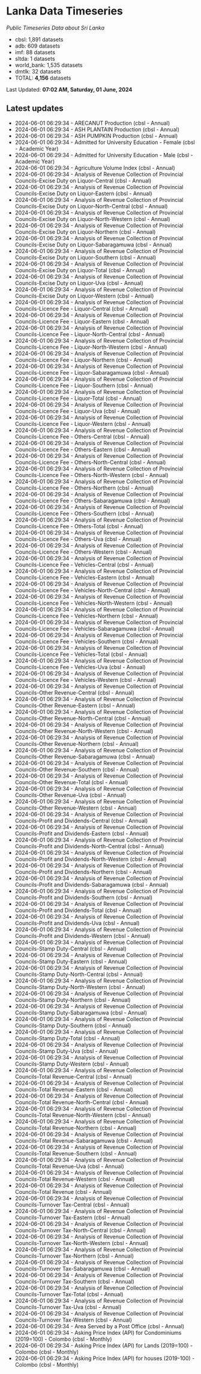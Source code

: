# Lanka Data Timeseries
*Public Timeseries Data about Sri Lanka*

* cbsl: 1,891 datasets
* adb: 609 datasets
* imf: 88 datasets
* sltda: 1 datasets
* world_bank: 1,535 datasets
* dmtlk: 32 datasets
* TOTAL: **4,156** datasets

Last Updated: **07:02 AM, Saturday, 01 June, 2024**

## Latest updates

* 2024-06-01 06:29:34 - ARECANUT Production (cbsl - Annual)
* 2024-06-01 06:29:34 - ASH PLANTAIN Production (cbsl - Annual)
* 2024-06-01 06:29:34 - ASH PUMPKIN Production (cbsl - Annual)
* 2024-06-01 06:29:34 - Admitted for University Education - Female (cbsl - Academic Year)
* 2024-06-01 06:29:34 - Admitted for University Education - Male (cbsl - Academic Year)
* 2024-06-01 06:29:34 - Agriculture Volume Index (cbsl - Annual)
* 2024-06-01 06:29:34 - Analysis of Revenue Collection of Provincial Councils-Excise Duty on Liquor-Central (cbsl - Annual)
* 2024-06-01 06:29:34 - Analysis of Revenue Collection of Provincial Councils-Excise Duty on Liquor-Eastern (cbsl - Annual)
* 2024-06-01 06:29:34 - Analysis of Revenue Collection of Provincial Councils-Excise Duty on Liquor-North-Central (cbsl - Annual)
* 2024-06-01 06:29:34 - Analysis of Revenue Collection of Provincial Councils-Excise Duty on Liquor-North-Western (cbsl - Annual)
* 2024-06-01 06:29:34 - Analysis of Revenue Collection of Provincial Councils-Excise Duty on Liquor-Northern (cbsl - Annual)
* 2024-06-01 06:29:34 - Analysis of Revenue Collection of Provincial Councils-Excise Duty on Liquor-Sabaragamuwa (cbsl - Annual)
* 2024-06-01 06:29:34 - Analysis of Revenue Collection of Provincial Councils-Excise Duty on Liquor-Southern (cbsl - Annual)
* 2024-06-01 06:29:34 - Analysis of Revenue Collection of Provincial Councils-Excise Duty on Liquor-Total (cbsl - Annual)
* 2024-06-01 06:29:34 - Analysis of Revenue Collection of Provincial Councils-Excise Duty on Liquor-Uva (cbsl - Annual)
* 2024-06-01 06:29:34 - Analysis of Revenue Collection of Provincial Councils-Excise Duty on Liquor-Western (cbsl - Annual)
* 2024-06-01 06:29:34 - Analysis of Revenue Collection of Provincial Councils-Licence Fee - Liquor-Central (cbsl - Annual)
* 2024-06-01 06:29:34 - Analysis of Revenue Collection of Provincial Councils-Licence Fee - Liquor-Eastern (cbsl - Annual)
* 2024-06-01 06:29:34 - Analysis of Revenue Collection of Provincial Councils-Licence Fee - Liquor-North-Central (cbsl - Annual)
* 2024-06-01 06:29:34 - Analysis of Revenue Collection of Provincial Councils-Licence Fee - Liquor-North-Western (cbsl - Annual)
* 2024-06-01 06:29:34 - Analysis of Revenue Collection of Provincial Councils-Licence Fee - Liquor-Northern (cbsl - Annual)
* 2024-06-01 06:29:34 - Analysis of Revenue Collection of Provincial Councils-Licence Fee - Liquor-Sabaragamuwa (cbsl - Annual)
* 2024-06-01 06:29:34 - Analysis of Revenue Collection of Provincial Councils-Licence Fee - Liquor-Southern (cbsl - Annual)
* 2024-06-01 06:29:34 - Analysis of Revenue Collection of Provincial Councils-Licence Fee - Liquor-Total (cbsl - Annual)
* 2024-06-01 06:29:34 - Analysis of Revenue Collection of Provincial Councils-Licence Fee - Liquor-Uva (cbsl - Annual)
* 2024-06-01 06:29:34 - Analysis of Revenue Collection of Provincial Councils-Licence Fee - Liquor-Western (cbsl - Annual)
* 2024-06-01 06:29:34 - Analysis of Revenue Collection of Provincial Councils-Licence Fee - Others-Central (cbsl - Annual)
* 2024-06-01 06:29:34 - Analysis of Revenue Collection of Provincial Councils-Licence Fee - Others-Eastern (cbsl - Annual)
* 2024-06-01 06:29:34 - Analysis of Revenue Collection of Provincial Councils-Licence Fee - Others-North-Central (cbsl - Annual)
* 2024-06-01 06:29:34 - Analysis of Revenue Collection of Provincial Councils-Licence Fee - Others-North-Western (cbsl - Annual)
* 2024-06-01 06:29:34 - Analysis of Revenue Collection of Provincial Councils-Licence Fee - Others-Northern (cbsl - Annual)
* 2024-06-01 06:29:34 - Analysis of Revenue Collection of Provincial Councils-Licence Fee - Others-Sabaragamuwa (cbsl - Annual)
* 2024-06-01 06:29:34 - Analysis of Revenue Collection of Provincial Councils-Licence Fee - Others-Southern (cbsl - Annual)
* 2024-06-01 06:29:34 - Analysis of Revenue Collection of Provincial Councils-Licence Fee - Others-Total (cbsl - Annual)
* 2024-06-01 06:29:34 - Analysis of Revenue Collection of Provincial Councils-Licence Fee - Others-Uva (cbsl - Annual)
* 2024-06-01 06:29:34 - Analysis of Revenue Collection of Provincial Councils-Licence Fee - Others-Western (cbsl - Annual)
* 2024-06-01 06:29:34 - Analysis of Revenue Collection of Provincial Councils-Licence Fee - Vehicles-Central (cbsl - Annual)
* 2024-06-01 06:29:34 - Analysis of Revenue Collection of Provincial Councils-Licence Fee - Vehicles-Eastern (cbsl - Annual)
* 2024-06-01 06:29:34 - Analysis of Revenue Collection of Provincial Councils-Licence Fee - Vehicles-North-Central (cbsl - Annual)
* 2024-06-01 06:29:34 - Analysis of Revenue Collection of Provincial Councils-Licence Fee - Vehicles-North-Western (cbsl - Annual)
* 2024-06-01 06:29:34 - Analysis of Revenue Collection of Provincial Councils-Licence Fee - Vehicles-Northern (cbsl - Annual)
* 2024-06-01 06:29:34 - Analysis of Revenue Collection of Provincial Councils-Licence Fee - Vehicles-Sabaragamuwa (cbsl - Annual)
* 2024-06-01 06:29:34 - Analysis of Revenue Collection of Provincial Councils-Licence Fee - Vehicles-Southern (cbsl - Annual)
* 2024-06-01 06:29:34 - Analysis of Revenue Collection of Provincial Councils-Licence Fee - Vehicles-Total (cbsl - Annual)
* 2024-06-01 06:29:34 - Analysis of Revenue Collection of Provincial Councils-Licence Fee - Vehicles-Uva (cbsl - Annual)
* 2024-06-01 06:29:34 - Analysis of Revenue Collection of Provincial Councils-Licence Fee - Vehicles-Western (cbsl - Annual)
* 2024-06-01 06:29:34 - Analysis of Revenue Collection of Provincial Councils-Other Revenue-Central (cbsl - Annual)
* 2024-06-01 06:29:34 - Analysis of Revenue Collection of Provincial Councils-Other Revenue-Eastern (cbsl - Annual)
* 2024-06-01 06:29:34 - Analysis of Revenue Collection of Provincial Councils-Other Revenue-North-Central (cbsl - Annual)
* 2024-06-01 06:29:34 - Analysis of Revenue Collection of Provincial Councils-Other Revenue-North-Western (cbsl - Annual)
* 2024-06-01 06:29:34 - Analysis of Revenue Collection of Provincial Councils-Other Revenue-Northern (cbsl - Annual)
* 2024-06-01 06:29:34 - Analysis of Revenue Collection of Provincial Councils-Other Revenue-Sabaragamuwa (cbsl - Annual)
* 2024-06-01 06:29:34 - Analysis of Revenue Collection of Provincial Councils-Other Revenue-Southern (cbsl - Annual)
* 2024-06-01 06:29:34 - Analysis of Revenue Collection of Provincial Councils-Other Revenue-Total (cbsl - Annual)
* 2024-06-01 06:29:34 - Analysis of Revenue Collection of Provincial Councils-Other Revenue-Uva (cbsl - Annual)
* 2024-06-01 06:29:34 - Analysis of Revenue Collection of Provincial Councils-Other Revenue-Western (cbsl - Annual)
* 2024-06-01 06:29:34 - Analysis of Revenue Collection of Provincial Councils-Profit and Dividends-Central (cbsl - Annual)
* 2024-06-01 06:29:34 - Analysis of Revenue Collection of Provincial Councils-Profit and Dividends-Eastern (cbsl - Annual)
* 2024-06-01 06:29:34 - Analysis of Revenue Collection of Provincial Councils-Profit and Dividends-North-Central (cbsl - Annual)
* 2024-06-01 06:29:34 - Analysis of Revenue Collection of Provincial Councils-Profit and Dividends-North-Western (cbsl - Annual)
* 2024-06-01 06:29:34 - Analysis of Revenue Collection of Provincial Councils-Profit and Dividends-Northern (cbsl - Annual)
* 2024-06-01 06:29:34 - Analysis of Revenue Collection of Provincial Councils-Profit and Dividends-Sabaragamuwa (cbsl - Annual)
* 2024-06-01 06:29:34 - Analysis of Revenue Collection of Provincial Councils-Profit and Dividends-Southern (cbsl - Annual)
* 2024-06-01 06:29:34 - Analysis of Revenue Collection of Provincial Councils-Profit and Dividends-Total (cbsl - Annual)
* 2024-06-01 06:29:34 - Analysis of Revenue Collection of Provincial Councils-Profit and Dividends-Uva (cbsl - Annual)
* 2024-06-01 06:29:34 - Analysis of Revenue Collection of Provincial Councils-Profit and Dividends-Western (cbsl - Annual)
* 2024-06-01 06:29:34 - Analysis of Revenue Collection of Provincial Councils-Stamp Duty-Central (cbsl - Annual)
* 2024-06-01 06:29:34 - Analysis of Revenue Collection of Provincial Councils-Stamp Duty-Eastern (cbsl - Annual)
* 2024-06-01 06:29:34 - Analysis of Revenue Collection of Provincial Councils-Stamp Duty-North-Central (cbsl - Annual)
* 2024-06-01 06:29:34 - Analysis of Revenue Collection of Provincial Councils-Stamp Duty-North-Western (cbsl - Annual)
* 2024-06-01 06:29:34 - Analysis of Revenue Collection of Provincial Councils-Stamp Duty-Northern (cbsl - Annual)
* 2024-06-01 06:29:34 - Analysis of Revenue Collection of Provincial Councils-Stamp Duty-Sabaragamuwa (cbsl - Annual)
* 2024-06-01 06:29:34 - Analysis of Revenue Collection of Provincial Councils-Stamp Duty-Southern (cbsl - Annual)
* 2024-06-01 06:29:34 - Analysis of Revenue Collection of Provincial Councils-Stamp Duty-Total (cbsl - Annual)
* 2024-06-01 06:29:34 - Analysis of Revenue Collection of Provincial Councils-Stamp Duty-Uva (cbsl - Annual)
* 2024-06-01 06:29:34 - Analysis of Revenue Collection of Provincial Councils-Stamp Duty-Western (cbsl - Annual)
* 2024-06-01 06:29:34 - Analysis of Revenue Collection of Provincial Councils-Total Revenue-Central (cbsl - Annual)
* 2024-06-01 06:29:34 - Analysis of Revenue Collection of Provincial Councils-Total Revenue-Eastern (cbsl - Annual)
* 2024-06-01 06:29:34 - Analysis of Revenue Collection of Provincial Councils-Total Revenue-North-Central (cbsl - Annual)
* 2024-06-01 06:29:34 - Analysis of Revenue Collection of Provincial Councils-Total Revenue-North-Western (cbsl - Annual)
* 2024-06-01 06:29:34 - Analysis of Revenue Collection of Provincial Councils-Total Revenue-Northern (cbsl - Annual)
* 2024-06-01 06:29:34 - Analysis of Revenue Collection of Provincial Councils-Total Revenue-Sabaragamuwa (cbsl - Annual)
* 2024-06-01 06:29:34 - Analysis of Revenue Collection of Provincial Councils-Total Revenue-Southern (cbsl - Annual)
* 2024-06-01 06:29:34 - Analysis of Revenue Collection of Provincial Councils-Total Revenue-Uva (cbsl - Annual)
* 2024-06-01 06:29:34 - Analysis of Revenue Collection of Provincial Councils-Total Revenue-Western (cbsl - Annual)
* 2024-06-01 06:29:34 - Analysis of Revenue Collection of Provincial Councils-Total Revenue (cbsl - Annual)
* 2024-06-01 06:29:34 - Analysis of Revenue Collection of Provincial Councils-Turnover Tax-Central (cbsl - Annual)
* 2024-06-01 06:29:34 - Analysis of Revenue Collection of Provincial Councils-Turnover Tax-Eastern (cbsl - Annual)
* 2024-06-01 06:29:34 - Analysis of Revenue Collection of Provincial Councils-Turnover Tax-North-Central (cbsl - Annual)
* 2024-06-01 06:29:34 - Analysis of Revenue Collection of Provincial Councils-Turnover Tax-North-Western (cbsl - Annual)
* 2024-06-01 06:29:34 - Analysis of Revenue Collection of Provincial Councils-Turnover Tax-Northern (cbsl - Annual)
* 2024-06-01 06:29:34 - Analysis of Revenue Collection of Provincial Councils-Turnover Tax-Sabaragamuwa (cbsl - Annual)
* 2024-06-01 06:29:34 - Analysis of Revenue Collection of Provincial Councils-Turnover Tax-Southern (cbsl - Annual)
* 2024-06-01 06:29:34 - Analysis of Revenue Collection of Provincial Councils-Turnover Tax-Total (cbsl - Annual)
* 2024-06-01 06:29:34 - Analysis of Revenue Collection of Provincial Councils-Turnover Tax-Uva (cbsl - Annual)
* 2024-06-01 06:29:34 - Analysis of Revenue Collection of Provincial Councils-Turnover Tax-Western (cbsl - Annual)
* 2024-06-01 06:29:34 - Area Served by a Post Office (cbsl - Annual)
* 2024-06-01 06:29:34 - Asking Price Index (API) for Condominiums (2019=100) - Colombo (cbsl - Monthly)
* 2024-06-01 06:29:34 - Asking Price Index (API) for Lands (2019=100) - Colombo (cbsl - Monthly)
* 2024-06-01 06:29:34 - Asking Price Index (API) for houses (2019-100) - Colombo (cbsl - Monthly)